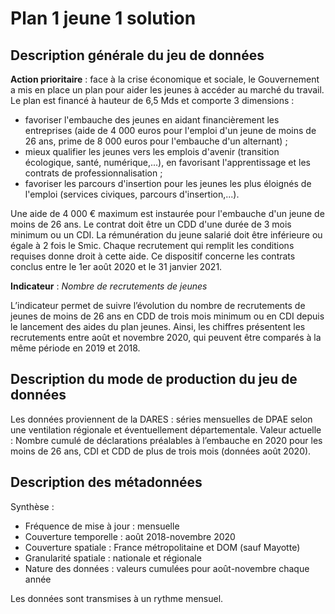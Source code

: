 # Plan 1 jeune 1 solution 
## Description générale du jeu de données 
**Action prioritaire** : face à la crise économique et sociale, le Gouvernement a mis en place un plan pour aider les jeunes à accéder au marché du travail. Le plan est financé à hauteur de 6,5 Mds et comporte 3 dimensions : 
- favoriser l'embauche des jeunes en aidant financièrement les entreprises (aide de 4 000 euros pour l'emploi d'un jeune de moins de 26 ans, prime de 8 000 euros pour l'embauche d'un alternant) ;
- mieux qualifier les jeunes vers les emplois d'avenir (transition écologique, santé, numérique,...), en favorisant l'apprentissage et les contrats de professionnalisation ; 
- favoriser les parcours d'insertion pour les jeunes les plus éloignés de l'emploi (services civiques, parcours d'insertion,...).

Une aide de 4 000 € maximum est instaurée pour l'embauche d'un jeune de moins de 26 ans. Le contrat doit être un CDD d'une durée de 3 mois minimum ou un CDI. La rémunération du jeune salarié doit être inférieure ou égale à 2 fois le Smic. Chaque recrutement qui remplit les conditions requises donne droit à cette aide. Ce dispositif concerne les contrats conclus entre le 1er août 2020 et le 31 janvier 2021.

**Indicateur** : *Nombre de recrutements de jeunes*

L’indicateur permet de suivre l’évolution du nombre de recrutements de jeunes de moins de 26 ans en CDD de trois mois minimum ou en CDI depuis le lancement des aides du plan jeunes. Ainsi, les chiffres présentent les recrutements entre août et novembre 2020, qui peuvent être comparés à la même période en 2019 et 2018.

## Description du mode de production du jeu de données 
Les données proviennent de la DARES : séries mensuelles de DPAE selon une ventilation régionale et éventuellement départementale. Valeur actuelle : Nombre cumulé de déclarations préalables à l’embauche en 2020 pour les moins de 26 ans, CDI et CDD de plus de trois mois (données août 2020).

## Description des métadonnées 
Synthèse : 
-	Fréquence de mise à jour : mensuelle
-	Couverture temporelle : août 2018-novembre 2020
-	Couverture spatiale : France métropolitaine et DOM (sauf Mayotte)
-	Granularité spatiale : nationale et régionale
-	Nature des données : valeurs  cumulées pour août-novembre chaque année

Les données sont transmises à un rythme mensuel.
